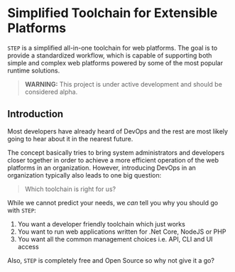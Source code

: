 # Simplified Toolchain for Extensible Platforms

`STEP` is a simplified all-in-one toolchain for web platforms. The goal is to provide a standardized workflow, which is capable of supporting both simple and complex web platforms powered by some of the most popular runtime solutions.

> **WARNING:** This project is under active development and should be considered alpha.

## Introduction

Most developers have already heard of DevOps and the rest are most likely going to hear about it in the nearest future.

The concept basically tries to bring system administrators and developers closer together in order to achieve a more efficient operation of the web platforms in an organization. However, introducing DevOps in an organization typically also leads to one big question:

> Which toolchain is right for us?

While we cannot predict your needs, we _can_ tell you why you should go with `STEP`:

1. You want a developer friendly toolchain which just works
1. You want to run web applications written for .Net Core, NodeJS or PHP
1. You want all the common management choices i.e. API, CLI and UI access

Also, `STEP` is completely free and Open Source so why not give it a go?
